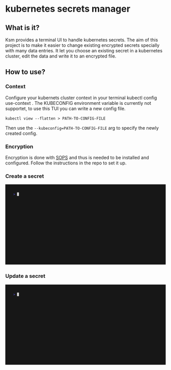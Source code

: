 # kubernetes secrets manager

## What is it?

Ksm provides a terminal UI to handle kubernetes secrets. The aim of this project is to make it easier to change existing encrypted secrets specially with many data entries.
It let you choose an existing secret in a kubernetes cluster, edit the data and write it to an encrypted file.

## How to use?

### Context

Configure your kubernets cluster context in your terminal kubectl config use-context <CONTEXT>.
The KUBECONFIG environment variable is currently not supportet, to use this TUI you can write a new config file.

```
kubectl view --flatten > PATH-TO-CONFIG-FILE
```

Then use the `--kubeconfig=PATH-TO-CONFIG-FILE` arg to specify the newly created config.

### Encryption

Encryption is done with [SOPS](https://github.com/getsops/sops) and thus is needed to be installed and configured.
Follow the instructions in the repo to set it up.

### Create a secret

![create secret](docs/create-secret.gif)

### Update a secret

![update secret](docs/update-secret.gif)
